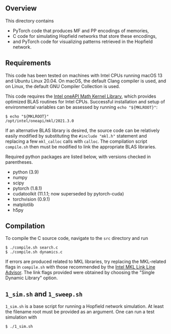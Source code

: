 ## Overview

This directory contains
- PyTorch code that produces MF and PP encodings of memories,
- C code for simulating Hopfield networks that store these encodings,
- and PyTorch code for visualizing patterns retrieved in the Hopfield network.


## Requirements

This code has been tested on machines with Intel CPUs running macOS 13 and Ubuntu Linux 20.04. On macOS, the default Clang compiler is used, and on Linux, the default GNU Compiler Collection is used.

This code requires the [Intel oneAPI Math Kernel Library](https://www.intel.com/content/www/us/en/developer/tools/oneapi/onemkl-download.html), which provides optimized BLAS routines for Intel CPUs. Successful installation and setup of environmental variables can be assessed by running `echo "${MKLROOT}"`:
```console
$ echo "${MKLROOT}"
/opt/intel/oneapi/mkl/2021.3.0
```
If an alternative BLAS library is desired, the source code can be relatively easily modified by substituting the `#include "mkl.h"` statement and replacing a few `mkl_calloc` calls with `calloc`. The compilation script `compile.sh` then must be modified to link the appropriate BLAS libraries.


Required python packages are listed below, with versions checked in parentheses.
- python (3.9)
- numpy
- scipy
- pytorch (1.8.1)
- cudatoolkit (11.1.1; now superseded by pytorch-cuda)
- torchvision (0.9.1)
- matplotlib
- h5py

## Compilation

To compile the C source code, navigate to the `src` directory and run
```console
$ ./compile.sh search.c
$ ./compile.sh dynamics.c
```
If errors are produced related to MKL libraries, try replacing the MKL-related flags in `compile.sh` with those recommended by the [Intel MKL Link Line Advisor](https://www.intel.com/content/www/us/en/developer/tools/oneapi/onemkl-link-line-advisor.html). The link flags provided were obtained by choosing the "Single Dynamic Library" option.


## `1_sim.sh` and `1_sweep.sh`

`1_sim.sh` is a base script for running a Hopfield network simulation. At least the filename root must be provided as an argument. One can run a test simulation with
```
$ ./1_sim.sh 

```

